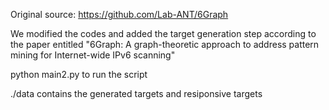 Original source: https://github.com/Lab-ANT/6Graph

We modified the codes and added the target generation step according to the paper entitled "6Graph: A graph-theoretic approach to address pattern mining for
Internet-wide IPv6 scanning"

python main2.py to run the script

./data contains the generated targets and resiponsive targets